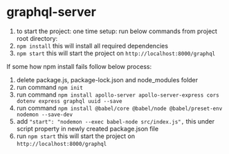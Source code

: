 # graphql-server


1. to start the project:
 one time setup:
  run below commands from project root directory:
  1. `npm install`  this will install all required dependencies
  2. `npm start`  this will start the project on `http://localhost:8000/graphql`
  
  If some how npm install fails follow below process:
  
  1. delete package.js, package-lock.json and node_modules folder
  2. run command `npm init`
  3. run command `npm install apollo-server apollo-server-express cors dotenv express graphql uuid --save`
  4. run command `npm install @babel/core @babel/node @babel/preset-env nodemon --save-dev`
  5. add `"start": "nodemon --exec babel-node src/index.js",` this under script property in newly created package.json file
  6. run `npm start`  this will start the project on `http://localhost:8000/graphql`
